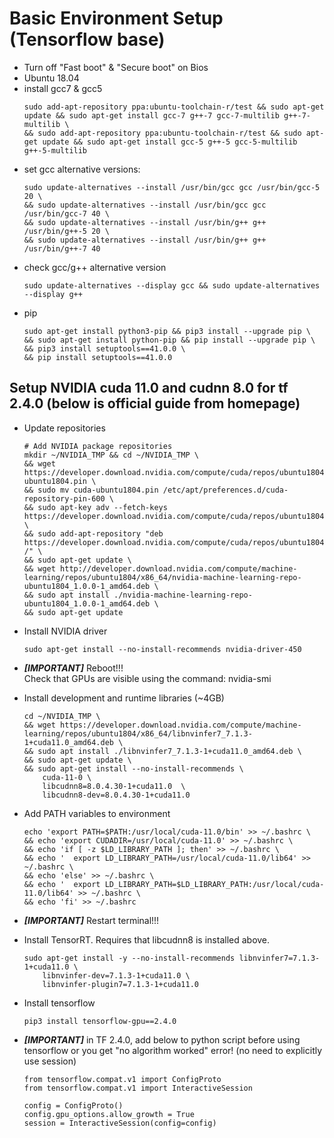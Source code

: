 # Basic Environment Setup (Tensorflow base)
* Turn off "Fast boot" & "Secure boot" on Bios
* Ubuntu 18.04  
* install gcc7 & gcc5
    ```
    sudo add-apt-repository ppa:ubuntu-toolchain-r/test && sudo apt-get update && sudo apt-get install gcc-7 g++-7 gcc-7-multilib g++-7-multilib \
    && sudo add-apt-repository ppa:ubuntu-toolchain-r/test && sudo apt-get update && sudo apt-get install gcc-5 g++-5 gcc-5-multilib g++-5-multilib  
    ```
* set gcc alternative versions:  
    ```
    sudo update-alternatives --install /usr/bin/gcc gcc /usr/bin/gcc-5 20 \
    && sudo update-alternatives --install /usr/bin/gcc gcc /usr/bin/gcc-7 40 \
    && sudo update-alternatives --install /usr/bin/g++ g++ /usr/bin/g++-5 20 \
    && sudo update-alternatives --install /usr/bin/g++ g++ /usr/bin/g++-7 40  
    ```
* check gcc/g++ alternative version  
    ```
    sudo update-alternatives --display gcc && sudo update-alternatives --display g++  
    ```
* pip
    ```
    sudo apt-get install python3-pip && pip3 install --upgrade pip \
    && sudo apt-get install python-pip && pip install --upgrade pip \
    && pip3 install setuptools==41.0.0 \
    && pip install setuptools==41.0.0  
    ```

## Setup NVIDIA cuda 11.0 and cudnn 8.0 for tf 2.4.0 (below is official guide from homepage)

* Update repositories
    ```
    # Add NVIDIA package repositories
    mkdir ~/NVIDIA_TMP && cd ~/NVIDIA_TMP \
    && wget https://developer.download.nvidia.com/compute/cuda/repos/ubuntu1804/x86_64/cuda-ubuntu1804.pin \
    && sudo mv cuda-ubuntu1804.pin /etc/apt/preferences.d/cuda-repository-pin-600 \
    && sudo apt-key adv --fetch-keys https://developer.download.nvidia.com/compute/cuda/repos/ubuntu1804/x86_64/7fa2af80.pub \
    && sudo add-apt-repository "deb https://developer.download.nvidia.com/compute/cuda/repos/ubuntu1804/x86_64/ /" \
    && sudo apt-get update \
    && wget http://developer.download.nvidia.com/compute/machine-learning/repos/ubuntu1804/x86_64/nvidia-machine-learning-repo-ubuntu1804_1.0.0-1_amd64.deb \
    && sudo apt install ./nvidia-machine-learning-repo-ubuntu1804_1.0.0-1_amd64.deb \
    && sudo apt-get update
    ```

* Install NVIDIA driver
    ```
    sudo apt-get install --no-install-recommends nvidia-driver-450
    ```
* ***[IMPORTANT]*** Reboot!!!  
    Check that GPUs are visible using the command: nvidia-smi


* Install development and runtime libraries (~4GB)
    ```
    cd ~/NVIDIA_TMP \
    && wget https://developer.download.nvidia.com/compute/machine-learning/repos/ubuntu1804/x86_64/libnvinfer7_7.1.3-1+cuda11.0_amd64.deb \
    && sudo apt install ./libnvinfer7_7.1.3-1+cuda11.0_amd64.deb \
    && sudo apt-get update \
    && sudo apt-get install --no-install-recommends \
        cuda-11-0 \
        libcudnn8=8.0.4.30-1+cuda11.0  \
        libcudnn8-dev=8.0.4.30-1+cuda11.0
    ```

* Add PATH variables to environment
    ```
    echo 'export PATH=$PATH:/usr/local/cuda-11.0/bin' >> ~/.bashrc \
    && echo 'export CUDADIR=/usr/local/cuda-11.0' >> ~/.bashrc \
    && echo 'if [ -z $LD_LIBRARY_PATH ]; then' >> ~/.bashrc \
    && echo '  export LD_LIBRARY_PATH=/usr/local/cuda-11.0/lib64' >> ~/.bashrc \
    && echo 'else' >> ~/.bashrc \
    && echo '  export LD_LIBRARY_PATH=$LD_LIBRARY_PATH:/usr/local/cuda-11.0/lib64' >> ~/.bashrc \
    && echo 'fi' >> ~/.bashrc  
    ```

* ***[IMPORTANT]*** Restart terminal!!!

* Install TensorRT. Requires that libcudnn8 is installed above.
    ```
    sudo apt-get install -y --no-install-recommends libnvinfer7=7.1.3-1+cuda11.0 \
        libnvinfer-dev=7.1.3-1+cuda11.0 \
        libnvinfer-plugin7=7.1.3-1+cuda11.0
    ```

  
* Install tensorflow
    ```
    pip3 install tensorflow-gpu==2.4.0
    ```

* ***[IMPORTANT]*** in TF 2.4.0, add below to python script before using tensorflow or you get "no algorithm worked" error! (no need to explicitly use session)
    ```
    from tensorflow.compat.v1 import ConfigProto
    from tensorflow.compat.v1 import InteractiveSession

    config = ConfigProto()
    config.gpu_options.allow_growth = True
    session = InteractiveSession(config=config)
    ```

